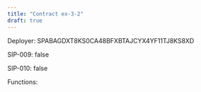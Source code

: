```yaml
---
title: "Contract ex-3-2"
draft: true
---
```

Deployer: SPABAGDXT8KS0CA48BFXBTAJCYX4YF11TJ8KS8XD

SIP-009: false

SIP-010: false

Functions:

